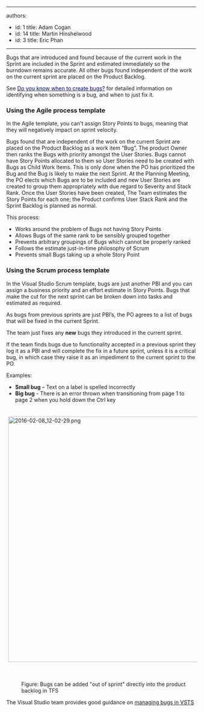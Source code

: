 

---
authors:
  - id: 1
    title: Adam Cogan
  - id: 14
    title: Martin Hinshelwood
  - id: 3
    title: Eric Phan
---




<span class='intro'> 
  <p>Bugs that are introduced and found because of the current work in the Sprint are included in the Sprint and estimated immediately so the burndown remains accurate. All other bugs found independent of the work on the current sprint are placed on the Product Backlog.​</p><p>See&#160;<a href="/Pages/CreateBugs.aspx" shape="rect"><font color="#000080">Do you know when to create bugs?</font></a>&#160;for detailed information on identifying when something is a bug, and when to just fix it.</p> </span>


  
<h3 class="ssw15-rteElement-H3">Using the&#160;Agile p​​​rocess tem​plate<br></h3>
    <p>In the Agile template, you can't assign Story Points to bugs, meaning that they will negatively impact on sprint velocity.</p><p>Bugs found that are independent of the work on the current Sprint are placed on the Product Backlog as a work item “Bug”. The product Owner then ranks the Bugs with priority amongst the User Stories. Bugs cannot have Story Points allocated to them so User Stories need to be created with Bugs as Child Work Items. This is only done when the PO has prioritized the Bug and the Bug is likely to make the next Sprint. At the Planning Meeting, the PO elects which Bugs are to be included and new User Stories are created to group them appropriately with due regard to Severity and Stack Rank. Once the User Stories have been created, The Team estimates the Story Points for each one; the Product confirms User Stack Rank and the Sprint Backlog is planned as normal.</p>
    <p>This process&#58; </p>
    <ul>
        <li>Works around the problem of Bugs not having Story Points </li>
        <li>Allows Bugs of the same rank to be sensibly grouped together </li>
        <li>Prevents arbitrary groupings of Bugs which cannot be properly ranked </li>
        <li>Follows the estimate just-in-time philosophy of Scrum </li>
        <li>Prevents small Bugs taking up a whole Story Point </li>
    </ul>
    <p></p><p>
    </p><h3 class="ssw15-rteElement-H3">Using the&#160;Scrum​​ process template​<br></h3>
    <p>In the Visual Studio Scrum template, bugs are just another PBI and you can assign a business priority and an effort estimate in Story Points. Bugs that make the cut for the next sprint can be broken down into tasks and estimated as required.</p>
<p>As bugs from previous sprints are just PBI’s, the PO agrees to a list of bugs that will be fixed in the current Sprint.</p>
<p>The team just fixes any <strong>new</strong>&#160;bugs they introduced in the current sprint.</p>
<p>If the team finds bugs due to functionality accepted in a previous sprint they log it as a PBI and will complete the fix in a future sprint, unless it is a critical bug, in which case they raise it as an impediment to the current sprint to the PO.</p>

<p>Examples&#58;</p>
<ul>
    <li><strong>Small bug</strong> – Text on a label is spelled incorrectly </li>
    <li><strong>Big bug</strong> - There is an error thrown when transitioning from page 1 to page 2 when you hold down the Ctrl key</li></ul><p></p><p>​​<img src="/SiteAssets/bugs-do-you-know-how-to-handle-bugs-on-the-product-backlog/2016-02-08_12-02-29.png" alt="2016-02-08_12-02-29.png" style="margin&#58;5px;width&#58;651px;" /><br></p><p><br></p><dd class="ssw15-rteElement-FigureNormal">
​​​​​​​​Figure&#58; Bugs can be added &quot;out of sprint&quot; directly into the product backlog in TFS</dd><p class="ssw15-rteElement-P">T​he Visual Studio team provides good guidance on <a href="https&#58;//www.visualstudio.com/en-us/docs/work/backlogs/manage-bugs">managing bugs in VSTS</a><br></p><dd class="ssw15-rteElement-FigureNormal"><br></dd>


